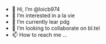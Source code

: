 - 👋 Hi, I’m @loicb974
- 👀 I’m interested in a la vie
- 🌱 I’m currently lear pdg
- 💞️ I’m looking to collaborate on bl.tel
- 📫 How to reach me ...

<!---
loicb974/loicb974 is a ✨ special ✨ repository because its `README.md` (this file) appears on your GitHub profile.
You can click the Preview link to take a look at your changes.
--->
